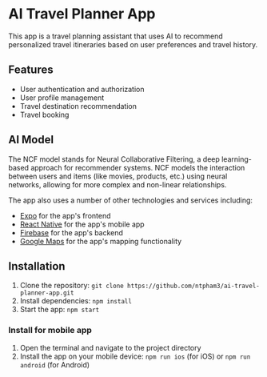 # AI Travel Planner App

This app is a travel planning assistant that uses AI to recommend personalized travel itineraries based on user preferences and travel history.

## Features

* User authentication and authorization
* User profile management
* Travel destination recommendation
* Travel booking

## AI Model
The NCF model stands for Neural Collaborative Filtering, a deep learning-based approach for recommender systems. NCF models the interaction between users and items (like movies, products, etc.) using neural networks, allowing for more complex and non-linear relationships.


The app also uses a number of other technologies and services including:

* [Expo](https://expo.dev/) for the app's frontend
* [React Native](https://reactnative.dev/) for the app's mobile app
* [Firebase](https://firebase.google.com/) for the app's backend
* [Google Maps](https://developers.google.com/maps) for the app's mapping functionality

## Installation

1. Clone the repository: `git clone https://github.com/ntpham3/ai-travel-planner-app.git`
2. Install dependencies: `npm install`
3. Start the app: `npm start`

### Install for mobile app

1. Open the terminal and navigate to the project directory
2. Install the app on your mobile device: `npm run ios` (for iOS) or `npm run android` (for Android)
